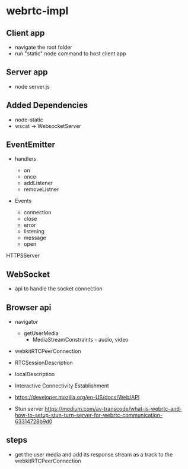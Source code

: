 # webrtc-impl

## Client app
- navigate the root folder
- run "static" node command to host client app 

## Server app
- node server.js 

## Added Dependencies
- node-static
- wscat -> WebsocketServer


##  EventEmitter
- handlers
    - on
    - once
    - addListener
    - removeListner

- Events
    - connection
    - close
    - error
    - listening
    - message
    - open

HTTPSServer

## WebSocket
- api to handle the socket connection 

## Browser api
- navigator 
    - getUserMedia
        - MediaStreamConstraints  - audio, video 

- webkitRTCPeerConnection
- RTCSessionDescription
- localDescription
- Interactive Connectivity Establishment 
- https://developer.mozilla.org/en-US/docs/Web/API

- Stun server 
https://medium.com/av-transcode/what-is-webrtc-and-how-to-setup-stun-turn-server-for-webrtc-communication-63314728b9d0


## steps 
- get the user media and add its response stream as a track to the webkitRTCPeerConnection